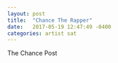 ```yaml
---
layout: post
title:  "Chance The Rapper"
date:   2017-05-19 12:47:49 -0400
categories: artist sat
---
```


The Chance Post